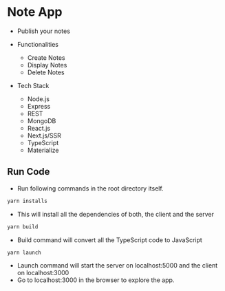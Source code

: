 # Note App

- Publish your notes

- Functionalities   
    - Create Notes
    - Display Notes
    - Delete Notes

- Tech Stack
    - Node.js
    - Express
    - REST
    - MongoDB
    - React.js
    - Next.js/SSR
    - TypeScript
    - Materialize

## Run Code

- Run following commands in the root directory itself.

```sh
yarn installs
```
- This will install all the dependencies of both, the client and the server

```sh
yarn build
```
- Build command will convert all the TypeScript code to JavaScript

```
yarn launch
```
- Launch command will start the server on localhost:5000 and the client on localhost:3000
- Go to localhost:3000 in the browser to explore the app.